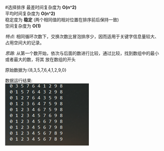 #选择排序
最差时间复杂度为 **O(n^2)**  
平均时间复杂度为 **O(n^2)**  
稳定度为 **稳定** (两个相同值的相对位置在排序前后保持一致)  
空间复杂度为 **O(1)**

*特点:* 相同循环次数下，交换次数比冒泡排序少，因而适用于关键字信息量较大、占用空间大的记录。

*思路:* 从第一个数开始，依次与后面的数进行比较，通过比较，找到数组中的最小或者最大的数，将其
放在数组的开头

原始数据为:{8,3,5,7,6,4,1,2,9,0} 
 
数据运行结果:   
![Result](ChooseSort.png)
